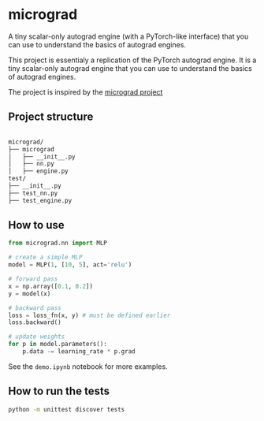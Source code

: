 # micrograd

A tiny scalar-only autograd engine (with a PyTorch-like interface) that you can use to understand the basics of autograd engines.

This project is essentialy a replication of the PyTorch autograd engine. It is a tiny scalar-only autograd engine that you can use to understand the basics of autograd engines.

The project is inspired by the [micrograd project](https://github.com/karpathy/micrograd/blob/master/demo.ipynb)

## Project structure

```bash

micrograd/
├── micrograd
│   ├── __init__.py
│   ├── nn.py
│   ├── engine.py
test/
├── __init__.py
├── test_nn.py
├── test_engine.py

```

## How to use

```python
from micrograd.nn import MLP

# create a simple MLP
model = MLP(1, [10, 5], act='relu')

# forward pass
x = np.array([0.1, 0.2])
y = model(x)

# backward pass
loss = loss_fn(x, y) # must be defined earlier
loss.backward()

# update weights
for p in model.parameters():
    p.data -= learning_rate * p.grad

```

See the `demo.ipynb` notebook for more examples.

## How to run the tests

```bash
python -m unittest discover tests
```
